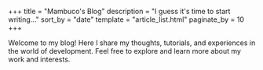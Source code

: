 +++
title = "Mambuco's Blog"
description = "I guess it's time to start writing..."
sort_by = "date"
template = "article_list.html"
paginate_by = 10
+++

Welcome to my blog! Here I share my thoughts, tutorials, and experiences in the world of development. Feel free to explore and learn more about my work and interests.
